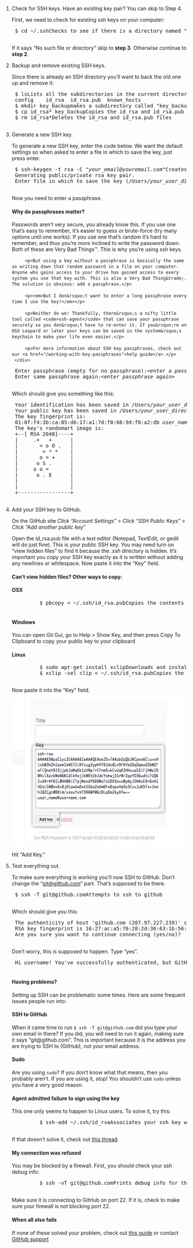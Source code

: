 1. <span class="step-title">Check for SSH keys. <span>Have an existing key pair? You can skip to Step 4.</span></span>

	First, we need to check for existing ssh keys on your computer:

	<pre class="terminal bootcamp">
	<span class="codeline">$ cd ~/.ssh<span>Checks to see if there is a directory named ".ssh" in your user directory</span></span>
	</pre>

	If it says &ldquo;No such file or directory&ldquo; skip to __step 3__. Otherwise continue to __step 2__.

2. <span class="step-title">Backup and remove existing SSH keys.</span>

	Since there is already an SSH directory you&rsquo;ll want to back the old one up and remove it:

	<pre class="terminal bootcamp">
	<span class="codeline">$ ls<span>Lists all the subdirectories in the current directory</span></span>
	<span class="bash-output">config	id_rsa	id_rsa.pub	known_hosts</span>
	<span class="codeline">$ mkdir key_backup<span>makes a subdirectory called "key_backup" in the current directory</span></span>
	<span class="codeline">$ cp id_rsa* key_backup<span>Copies the id_rsa and id_rsa.pub files into key_backup	 </span></span>
	<span class="codeline">$ rm id_rsa*<span>Deletes the id_rsa and id_rsa.pub files</span></span>
	</pre>

3. <span class="step-title">Generate a new SSH key.</span>

	To generate a new SSH key, enter the code below. We want the default settings so when asked to enter a file in which to save the key, just press enter.

	<pre class="terminal bootcamp">
	<span class="codeline">$ ssh-keygen -t rsa -C "<em>your_email@youremail.com</em>"<span>Creates a new ssh key using the provided email</span></span>
	<span class="bash-output">Generating public/private rsa key pair.</span>
	<span class="bash-output">Enter file in which to save the key (/Users/<em>your_user_directory</em>/.ssh/id_rsa):<em>&lt;press enter&gt;</em></span>
	</pre>

	Now you need to enter a passphrase.

	<div class="more-info">
		<h4 class="compressed">Why do passphrases matter?</h4>
		<div class="more-content">
			<p>Passwords aren&rsquo;t very secure, you already know this. If you use one that&rsquo;s easy to remember, it&rsquo;s easier to guess or brute-force (try many options until one works). If you use one that&rsquo;s random it&rsquo;s hard to remember, and thus you&rsquo;re more inclined to write the password down. Both of these are Very Bad Things&trade;. This is why you&rsquo;re using ssh keys.</p>

			<p>But using a key without a passphrase is basically the same as writing down that random password in a file on your computer. Anyone who gains access to your drive has gained access to every system you use that key with. This is also a Very Bad Thing&trade;. The solution is obvious: add a passphrase.</p>

			<p><em>But I don&rsquo;t want to enter a long passphrase every time I use the key!</em></p>

			<p>Neither do we! Thankfully, there&rsquo;s a nifty little tool called <code>ssh-agent</code> that can save your passphrase securely so you don&rsquo;t have to re-enter it. If you&rsquo;re on OSX Leopard or later your keys can be saved in the system&rsquo;s keychain to make your life even easier.</p>

			<p>For more information about SSH key passphrases, check out our <a href="/working-with-key-passphrases">help guide</a>.</p>
		</div>
	</div>

	<pre class="terminal bootcamp">
	<span class="bash-output">Enter passphrase (empty for no passphrase):<em>&lt;enter a passphrase&gt;</em></span>
	<span class="bash-output">Enter same passphrase again:<em>&lt;enter passphrase again&gt;</em></span>
	</pre>

	Which should give you something like this:

	<pre class="terminal bootcamp">
	<span class="bash-output">Your identification has been saved in /Users/<em>your_user_directory</em>/.ssh/id_rsa.</span>
	<span class="bash-output">Your public key has been saved in /Users/<em>your_user_directory</em>/.ssh/id_rsa.pub.</span>
	<span class="bash-output">The key fingerprint is:</span>
	<span class="bash-output">01:0f:f4:3b:ca:85:d6:17:a1:7d:f0:68:9d:f0:a2:db <em>user_name@username.com</em></span>
	<span class="bash-output">The key's randomart image is:</span>
	<span class="bash-output">+--[ RSA 2048]----+</span>
	<span class="bash-output">|&nbsp;&nbsp;&nbsp;&nbsp;&nbsp;.+&nbsp;&nbsp;&nbsp;+&nbsp;&nbsp;&nbsp;&nbsp;&nbsp;&nbsp;|</span>
	<span class="bash-output">|&nbsp;&nbsp;&nbsp;&nbsp;&nbsp;&nbsp;&nbsp;=&nbsp;o&nbsp;O&nbsp;.&nbsp;&nbsp;&nbsp;|</span>
	<span class="bash-output">|&nbsp;&nbsp;&nbsp;&nbsp;&nbsp;&nbsp;&nbsp;&nbsp;=&nbsp;*&nbsp;*&nbsp;&nbsp;&nbsp;&nbsp;|</span>
	<span class="bash-output">|&nbsp;&nbsp;&nbsp;&nbsp;&nbsp;&nbsp;&nbsp;o&nbsp;=&nbsp;+&nbsp;&nbsp;&nbsp;&nbsp;&nbsp;|</span>
	<span class="bash-output">|&nbsp;&nbsp;&nbsp;&nbsp;&nbsp;&nbsp;o&nbsp;S&nbsp;.&nbsp;&nbsp;&nbsp;&nbsp;&nbsp;&nbsp;|</span>
	<span class="bash-output">|&nbsp;&nbsp;&nbsp;&nbsp;&nbsp;o&nbsp;o&nbsp;=&nbsp;&nbsp;&nbsp;&nbsp;&nbsp;&nbsp;&nbsp;|</span>
	<span class="bash-output">|&nbsp;&nbsp;&nbsp;&nbsp;&nbsp;&nbsp;o&nbsp;.&nbsp;E&nbsp;&nbsp;&nbsp;&nbsp;&nbsp;&nbsp;|</span>
	<span class="bash-output">|&nbsp;&nbsp;&nbsp;&nbsp;&nbsp;&nbsp;&nbsp;&nbsp;&nbsp;&nbsp;&nbsp;&nbsp;&nbsp;&nbsp;&nbsp;&nbsp;&nbsp;|</span>
	<span class="bash-output">|&nbsp;&nbsp;&nbsp;&nbsp;&nbsp;&nbsp;&nbsp;&nbsp;&nbsp;&nbsp;&nbsp;&nbsp;&nbsp;&nbsp;&nbsp;&nbsp;&nbsp;|</span>
	<span class="bash-output">+-----------------+</span>
	</pre>

4. <span class="step-title">Add your SSH key to GitHub.</span>

	On the GitHub site _Click &ldquo;Account Settings&rdquo;_ &gt; _Click &ldquo;SSH Public Keys&rdquo;_ &gt; _Click &ldquo;Add another public key&rdquo;_

	Open the id_rsa.pub file with a text editor (Notepad, TextEdit, or gedit will do just fine). This is your public SSH key. You may need turn on &ldquo;view hidden files&rdquo; to find it because the <em>.ssh</em> directory is hidden. <span class="attention">It&rsquo;s important you copy your SSH key exactly as it is written without adding any newlines or whitespace.</span> Now paste it into the &ldquo;Key&rdquo; field.

	<div class="more-info">
		<h4 class="compressed">Can&rsquo;t view hidden files? Other ways to copy:</h4>
		<div class="more-content">
			<h4>OSX</h4>
			<pre class="terminal bootcamp">
			<span class="codeline">$ pbcopy &lt; ~/.ssh/id_rsa.pub<span>Copies the contents of the id_rsa.pub file to your clipboard</span></span>
			</pre>
			<h4>Windows</h4>
      <p>You can open Git Gui, go to Help > Show Key, and then press Copy To Clipboard to copy your public key to your clipboard</p>
			<h4>Linux</h4>
			<pre class="terminal bootcamp">
			<span class="codeline">$ sudo apt-get install xclip<span>Downloads and installs xclip</span></span>
			<span class="codeline">$ xclip -sel clip &lt; ~/.ssh/id_rsa.pub<span>Copies the contents of the id_rsa.pub file to your clipboard</span></span>
			</pre>
		</div>
	</div>

	Now paste it into the &ldquo;Key&rdquo; field.

	<img src="/images/bootcamp/bootcamp_1_ssh.jpg" width="558" height="402" alt="Paste your SSH Key" />

	Hit &ldquo;Add Key.&rdquo;

5. <span class="step-title">Test everything out.</span>

	To make sure everything is working you&rsquo;ll now SSH to GitHub. <span class="attention">Don&rsquo;t change the &ldquo;git@github.com&rdquo; part.</span> That&rsquo;s supposed to be there.

	<pre class="terminal bootcamp">
	<span class="codeline">$ ssh -T git@github.com<span>Attempts to ssh to github</span></span>
	</pre>

	Which should give you this:

	<pre class="terminal bootcamp">
	<span class="bash-output">The authenticity of host 'github.com (207.97.227.239)' can't be established.</span>
	<span class="bash-output">RSA key fingerprint is 16:27:ac:a5:76:28:2d:36:63:1b:56:4d:eb:df:a6:48.</span>
	<span class="bash-output">Are you sure you want to continue connecting (yes/no)?</span>
	</pre>

	Don&rsquo;t worry, this is supposed to happen. Type &ldquo;yes&rdquo;.

	<pre class="terminal bootcamp">
	<span class="bash-output">Hi <em>username</em>! You've successfully authenticated, but GitHub does not provide shell access.</span>
	</pre>

	<div class="more-info">
		<h4 class="compressed">Having problems?</h4>
		<div class="more-content">
			<p>Setting up SSH can be problematic some times. Here are some frequent issues people run into:</p>
			<h4>SSH to GitHub</h4>
			<p>When it came time to run <code>$ ssh -T git@github.com</code> did you type your own email in there? If you did, you will need to run it again, making sure it says &ldquo;git@github.com&rdquo;. This is important because it is the address you are trying to SSH to (GitHub), not your email address.</p>
			<h4>Sudo</h4>
			<p>Are you using <code>sudo</code>? If you don&rsquo;t know what that means, then you probably aren&rsquo;t. If you are using it, stop! You shouldn&rsquo;t use <code>sudo</code> unless you have a very good reason.</p>
			<h4>Agent admitted failure to sign using the key</h4>
			<p>This one only seems to happen to Linux users. To solve it, try this:</p>
			<pre class="terminal bootcamp">
			<span class="codeline">$ ssh-add ~/.ssh/id_rsa<span>Associates your ssh key with ssh-agent</span></span>
			</pre>
			<p>If that doesn&rsquo;t solve it, check out <a href="https://bugs.launchpad.net/ubuntu/+source/gnome-keyring/+bug/201786">this thread</a>.</p>
			<h4>My connection was refused</h4>
			<p>You may be blocked by a firewall. First, you should check your ssh debug info:</p>
			<pre class="terminal bootcamp">
			<span class="codeline">$ ssh -vT git@github.com<span>Prints debug info for the git@github.com SSH connection</span></span>
			</pre>
			<p>Make sure it is connecting to GitHub on port 22. If it is, check to make sure your firewall is not blocking port 22.</p>
			<h4>When all else fails</h4>
			<p>If none of these solved your problem, check out <a href="/troubleshooting-ssh">this guide</a> or contact <a href="https://github.com/contact">GitHub support</a></p>
		</div>
	</div>
